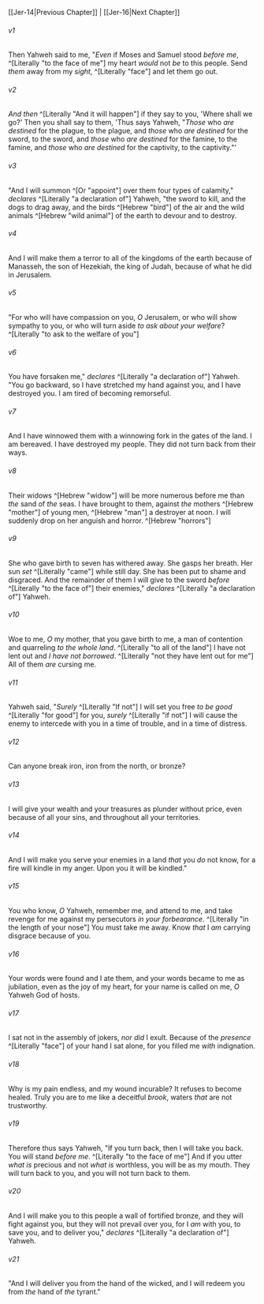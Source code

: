 ﻿---
aliases:
  - Jeremiah 15
---

[[Jer-14|Previous Chapter]] | [[Jer-16|Next Chapter]]

###### v1
Then Yahweh said to me, "_Even_ if Moses and Samuel stood _before me_, ^[Literally "to the face of me"] my heart _would_ not _be_ to this people. Send _them_ away from my _sight_, ^[Literally "face"] and let them go out.

###### v2
_And then_ ^[Literally "And it will happen"] if they say to you, 'Where shall we go?' Then you shall say to them, 'Thus says Yahweh,
"_Those_ who _are destined_ for the plague, to the plague,
and _those_ who _are destined_ for the sword, to the sword,
and _those_ who _are destined_ for the famine, to the famine,
and _those_ who _are destined_ for the captivity, to the captivity."'

###### v3
"And I will summon ^[Or "appoint"] over them four types of calamity," _declares_ ^[Literally "a declaration of"] Yahweh, "the sword to kill, and the dogs to drag away, and the birds ^[Hebrew "bird"] of the air and the wild animals ^[Hebrew "wild animal"] of the earth to devour and to destroy.

###### v4
And I will make them a terror to all of the kingdoms of the earth because of Manasseh, the son of Hezekiah, the king of Judah, because of what he did in Jerusalem.

###### v5
"For who will have compassion on you, _O_ Jerusalem,
or who will show sympathy to you,
or who will turn aside _to ask about your welfare_? ^[Literally "to ask to the welfare of you"]

###### v6
You have forsaken me," _declares_ ^[Literally "a declaration of"] Yahweh.
"You go backward, so I have stretched my hand against you,
and I have destroyed you.
I am tired of becoming remorseful.

###### v7
And I have winnowed them with a winnowing fork in the gates of the land.
I am bereaved.
I have destroyed my people.
They did not turn back from their ways.

###### v8
Their widows ^[Hebrew "widow"] will be more numerous before me than _the_ sand of _the_ seas.
I have brought to them, against _the_ mothers ^[Hebrew "mother"] of young men, ^[Hebrew "man"]
a destroyer at noon.
I will suddenly drop on her anguish and horror. ^[Hebrew "horrors"]

###### v9
She who gave birth to seven has withered away.
She gasps her breath.
Her sun _set_ ^[Literally "came"] while still day.
She has been put to shame and disgraced.
And the remainder of them I will give to the sword
_before_ ^[Literally "to the face of"] their enemies," _declares_ ^[Literally "a declaration of"] Yahweh.

###### v10
Woe to me, _O_ my mother, that you gave birth to me,
a man of contention and quarreling _to the whole land_. ^[Literally "to all of the land"]
I have not lent out and _I have not borrowed_. ^[Literally "not they have lent out for me"]
All of them _are_ cursing me.

###### v11
Yahweh said,
"_Surely_ ^[Literally "If not"] I will set you free _to be good_ ^[Literally "for good"] for you,
_surely_ ^[Literally "if not"] I will cause the enemy to intercede with you
in a time of trouble,
and in a time of distress.

###### v12
Can anyone break iron,
iron from the north, or bronze?

###### v13
I will give your wealth and your treasures
as plunder without price,
even because of all your sins,
and throughout all your territories.

###### v14
And I will make you serve your enemies
in a land _that_ you _do_ not know,
for a fire will kindle in my anger.
Upon you it will be kindled."

###### v15
You who know, _O_ Yahweh, remember me, and attend to me,
and take revenge for me against my persecutors _in your forbearance_. ^[Literally "in the length of your nose"]
You must take me away.
Know _that_ I _am_ carrying disgrace because of you.

###### v16
Your words were found and I ate them,
and your words became to me as jubilation,
even as the joy of my heart,
for your name is called on me, _O_ Yahweh God of hosts.

###### v17
I sat not in the assembly of jokers,
_nor did_ I exult.
Because of the _presence_ ^[Literally "face"] of your hand I sat alone,
for you filled me _with_ indignation.

###### v18
Why is my pain endless, and my wound incurable?
It refuses to become healed.
Truly you are to me like a deceitful _brook_,
waters _that_ are not trustworthy.

###### v19
Therefore thus says Yahweh,
"If you turn back, then I will take you back.
You will stand _before me_. ^[Literally "to the face of me"]
And if you utter _what is_ precious and not _what is_ worthless,
you will be as my mouth.
They will turn back to you,
and you will not turn back to them.

###### v20
And I will make you to this people
a wall of fortified bronze,
and they will fight against you,
but they will not prevail over you,
for I _am_ with you, to save you,
and to deliver you," _declares_ ^[Literally "a declaration of"] Yahweh.

###### v21
"And I will deliver you from the hand of the wicked,
and I will redeem you from _the_ hand of _the_ tyrant."